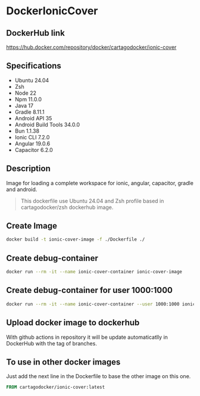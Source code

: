 # DockerIonicCover

## DockerHub link

https://hub.docker.com/repository/docker/cartagodocker/ionic-cover

## Specifications

- Ubuntu 24.04
- Zsh
- Node 22
- Npm 11.0.0
- Java 17
- Gradle 8.11.1
- Android API 35
- Android Build Tools 34.0.0
- Bun 1.1.38
- Ionic CLI 7.2.0
- Angular 19.0.6
- Capacitor 6.2.0

## Description

Image for loading a complete workspace for ionic, angular, capacitor, gradle and android.

> This dockerfile use Ubuntu 24.04 and Zsh profile based in cartagodocker/zsh dockerhub image.

## Create Image

````bash
docker build -t ionic-cover-image -f ./Dockerfile ./
````

## Create debug-container

````bash
docker run --rm -it --name ionic-cover-container ionic-cover-image
````

## Create debug-container for user 1000:1000

````bash
docker run --rm -it --name ionic-cover-container --user 1000:1000 ionic-cover-image
````

## Upload docker image to dockerhub

With github actions in repository it will be update automaticatlly in DockerHub with the tag of branches.

## To use in other docker images

Just add the next line in the Dockerfile to base the other image on this one.

````Dockerfile 
FROM cartagodocker/ionic-cover:latest
````
